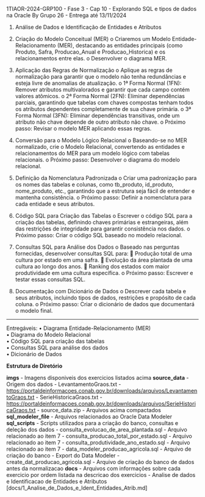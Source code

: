 1TIAOR-2024-GRP100 - Fase 3 - Cap 10 - Explorando SQL e tipos de dados na Oracle 
By Grupo 26 - Entrega até 13/11/2024

1.	Análise de Dados e Identificação de Entidades e Atributos

2.	Criação do Modelo Conceitual (MER)
    o	Criaremos um Modelo Entidade-Relacionamento (MER), destacando as entidades principais (como Produto, Safra, Producao_Anual e Producao_Historica) 
        e os relacionamentos entre elas.
    o	Desenvolver o diagrama MER.

3.	Aplicação das Regras de Normalização
    o	Aplique as regras de normalização para garantir que o modelo não tenha redundâncias e esteja livre de anomalias de atualização.
    o	1ª Forma Normal (1FN): Remover atributos multivalorados e garantir que cada campo contém valores atômicos.
    o	2ª Forma Normal (2FN): Eliminar dependências parciais, garantindo que tabelas com chaves compostas tenham todos os atributos dependentes completamente de sua chave primária.
    o	3ª Forma Normal (3FN): Eliminar dependências transitivas, onde um atributo não chave depende de outro atributo não chave.
    o	Próximo passo: Revisar o modelo MER aplicando essas regras.

4.	Conversão para o Modelo Lógico Relacional
    o	Baseando-se no MER normalizado, crie o Modelo Relacional, convertendo as entidades e relacionamentos do MER para um modelo lógico com tabelas relacionais.
    o	Próximo passo: Desenvolver o diagrama do modelo relacional.

5.	Definição da Nomenclatura Padronizada
    o	Criar uma padronização para os nomes das tabelas e colunas, como tb_produto, id_produto, nome_produto, etc., garantindo que a estrutura seja fácil de entender e mantenha consistência.
    o	Próximo passo: Definir a nomenclatura para cada entidade e seus atributos.

6.	Código SQL para Criação das Tabelas
    o	Escrever o código SQL para a criação das tabelas, definindo chaves primárias e estrangeiras, além das restrições de integridade para garantir consistência nos dados.
    o	Próximo passo: Criar o código SQL baseado no modelo relacional.

7.	Consultas SQL para Análise dos Dados
    o	Baseado nas perguntas fornecidas, desenvolver consultas SQL para:
        	Produção total de uma cultura por estado em uma safra.
        	Evolução da área plantada de uma cultura ao longo dos anos.
        	Ranking dos estados com maior produtividade em uma cultura específica.
    o	Próximo passo: Escrever e testar essas consultas SQL.

8.	Documentação com Dicionário de Dados
    o	Descrever cada tabela e seus atributos, incluindo tipos de dados, restrições e propósito de cada coluna.
    o	Próximo passo: Criar o dicionário de dados que documentará o modelo final.
________________________________________

Entregáveis:
•	Diagrama Entidade-Relacionamento (MER)<br>
•	Diagrama do Modelo Relacional<br>
•	Código SQL para criação das tabelas<br>
•	Consultas SQL para análise dos dados<br>
•	Dicionário de Dados<br>

**Estrutura de Diretório**

**imgs** - Imagens disponiveis dos exercicios listados acima 
**source_data** - Origem dos dados
    - LevantamentoGraos.txt - https://portaldeinformacoes.conab.gov.br/downloads/arquivos/LevantamentoGraos.txt
    - SerieHistoricaGraos.txt - https://portaldeinformacoes.conab.gov.br/downloads/arquivos/SerieHistoricaGraos.txt
    - source_data.zip - Arquivos acima compactados
**sql_modeler_file** - Arquivos relacionados ao Oracle Data Modeler 
**sql_scripts** - Scripts utilizados para a criação do banco, consultas e deleção dos dados
    - consulta_evolucao_de_area_plantada.sql - Arquivo relacionado ao item 7 
    - consulta_producao_total_por_estado.sql - Arquivo relacionado ao item 7 
    - consulta_produtividade_ano_estado.sql - Arquivo relacionado ao item 7
    - data_modeler_producao_agricola.sql - Arquivo de criação do banco - Export do Data Modeler 
    - create_dat_producao_agricola.sql - Arquivo de criação do banco de dados antes da normalizacao
**docs** - Arquivos com informações sobre cada exercicio por ordem listada na descricao dos exercicios
    - Analise de dados e Identificacao de Entidades e Atributos [docs/1_Analise_de_Dados_e_Ident_Entidades_Atrib.md]

